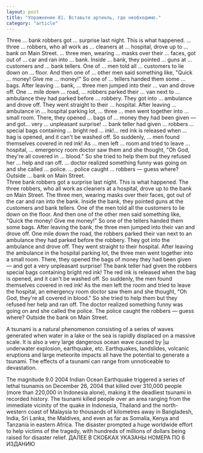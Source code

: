 ```yaml
---
layout: post
title: "Упражнение 81. Вставьте артикль, где необходимо."
category: "article"
---
```

<section class="question">
Three ... bank robbers got ... surprise last night. This is what happened. ... three ... robbers, who all work as ... cleaners at ... hospital, drove up to ... bank on Main Street. ... three men, wearing ... masks over their ... faces, got out of ... car and ran into ... bank. Inside ... bank, they pointed ... guns at ... customers and ... bank tellers. One of ... men told all ... customers to lie down on ... floor. And then one of ... other men said something like, "Quick ... money! Give me ... money!" So one of ... tellers handed them some ... bags. After leaving ... bank, ... three men jumped into their ... van and drove off. One ... mile down ... road, ... robbers parked their ... van next to ... ambulance they had parked before ... robbery. They got into ... ambulance and drove off. They went straight to their ... hospital. After leaving ... ambulance in ... hospital parking lot, ... three ... men went together into ... small room. There, they opened ... bags of ... money they had been given — and got... very ... unpleasant surprise! ... bank teller had given ... robbers ... special bags containing ... bright red ... ink!... red ink is released when ... bag is opened, and it can't be washed off. So suddenly, ... men found themselves covered in red
ink! As ... men left ... room and tried to leave ... hospital, ... emergency room doctor saw them and she thought, "Oh God, they're all covered in ... blood." So she tried to help them but they refused her ... help and ran off. ... doctor realized something funny was going on and she called ... police. ... police caught ... robbers — guess where? Outside ... bank on Main Street.
</section>

<section class="answer">
Three bank robbers got a surprise last night. This is what happened. The three robbers, who all work as cleaners at a hospital, drove up to the bank on Main Street. The three men, wearing masks over their faces, got out of the car and ran into the bank. Inside the bank, they pointed guns at the customers and bank tellers. One of the men told all the customers to lie down on the floor. And then one of the other men said something like, "Quick the money! Give me money!" So one of the tellers handed them some bags. After leaving the bank, the three men jumped into their van and drove off. One mile down the road, the robbers parked their van next to an ambulance they had parked before the robbery. They got into the ambulance and drove off. They went straight to their hospital. After leaving the ambulance in the hospital parking lot, the three men went together into a small room. There, they opened the bags of money they had been given — and got a very unpleasant surprise! The bank teller had given the robbers special bags containing bright red ink! The red ink is released when the bag is opened, and it can't be washed off. So suddenly, the men found themselves covered in red ink! As the men left the room and tried to leave the hospital, an emergency room doctor saw them and she thought, "Oh God, they're all covered in blood." So she tried to help them but they refused her help and ran off. The doctor realized something funny was going on and she called the police. The police caught the robbers — guess where? Outside the bank on Main Street.



A tsunami is a natural phenomenon consisting of a series of waves generated when water in a lake or
the sea is rapidly displaced on a massive scale. It is also a very large dangerous ocean wave caused by |ш underwater explosion, earthquake, etc. Earthquakes, landslides, volcanic eruptions and large meteorite impacts all have the potential to generate a tsunami. The effects of a tsunami can range from unnoticeable to devastation.


The magnitude 9.0 2004 Indian Ocean Earthquake triggered a series of lethal tsunamis on December 26, 2004 that killed over 310,000 people (more than 220,000 in Indonesia alone), making it the deadliest tsunami in recorded history. The tsunami killed people over an area ranging from the immediate vicinity of the quake in Indonesia, Thailand and the north-western coast of Malaysia to thousands of kilometres away in Bangladesh, India, Sri Lanka, the Maldives, and even as far as Somalia, Kenya and Tanzania in eastern Africa. The disaster prompted a huge worldwide effort to help victims of the tragedy, with hundreds of millions of dollars being raised for disaster relief. 
ДАЛЕЕ В СКОБКАХ УКАЗАНЫ НОМЕРА ПО 6 ИЗДАНИЮ
</section>